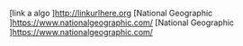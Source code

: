[link a algo ]http://linkurlhere.org
[National Geographic ]https://www.nationalgeographic.com/
[National Geographic ]https://www.nationalgeographic.com/
